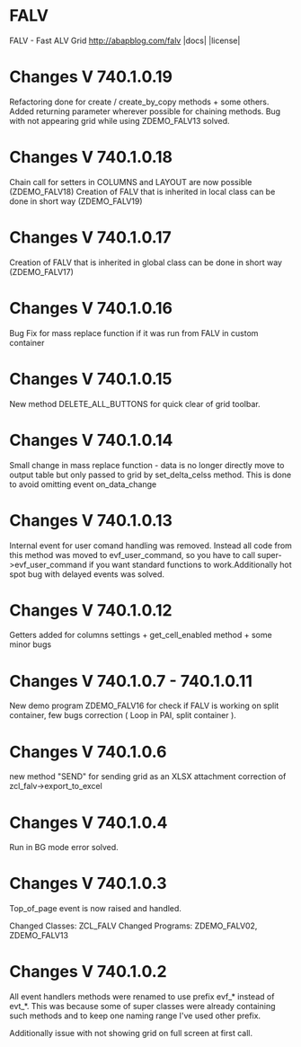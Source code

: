 # FALV
FALV - Fast ALV Grid
http://abapblog.com/falv
|docs| |license|

# Changes V 740.1.0.19 
Refactoring done for create / create_by_copy methods + some others. Added returning parameter wherever possible for chaining methods.
Bug with not appearing grid while using ZDEMO_FALV13 solved.

# Changes V 740.1.0.18 
Chain call for setters in COLUMNS and LAYOUT are now possible (ZDEMO_FALV18)
Creation of FALV that is inherited in local class can be done in short way (ZDEMO_FALV19)

# Changes V 740.1.0.17 
Creation of FALV that is inherited in global class can be done in short way (ZDEMO_FALV17)

# Changes V 740.1.0.16 
Bug Fix for mass replace function if it was run from FALV in custom container
# Changes V 740.1.0.15 

New method DELETE_ALL_BUTTONS for quick clear of grid toolbar.

# Changes V 740.1.0.14

Small change in mass replace function - data is no longer directly move to output table but only passed to grid by set_delta_celss method. This is done to avoid omitting event on_data_change

# Changes V 740.1.0.13

Internal event for user comand handling was removed. Instead all code from this method was moved to evf_user_command, so you have to call super->evf_user_command if you want standard functions to work.Additionally hot spot bug with delayed events was solved.

# Changes V 740.1.0.12

Getters added for columns settings + get_cell_enabled method + some minor bugs

# Changes V 740.1.0.7 - 740.1.0.11

New demo program ZDEMO_FALV16 for check if FALV is working on split container, few bugs correction ( Loop in PAI, split container ).

# Changes V 740.1.0.6

new method "SEND" for sending grid as an XLSX attachment correction of zcl_falv->export_to_excel

# Changes V 740.1.0.4

Run in BG mode error solved.

# Changes V 740.1.0.3

Top_of_page event is now raised and handled.

Changed Classes: ZCL_FALV Changed Programs: ZDEMO_FALV02, ZDEMO_FALV13

# Changes V 740.1.0.2

All event handlers methods were renamed to use prefix evf_* instead of evt_*. This was because some of super classes were already containing such methods and to keep one naming range I've used other prefix.

Additionally issue with not showing grid on full screen at first call.
